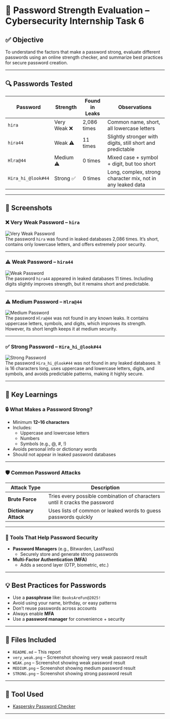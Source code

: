 # 🔐 Password Strength Evaluation – Cybersecurity Internship Task 6

## ✅ Objective
To understand the factors that make a password strong, evaluate different passwords using an online strength checker, and summarize best practices for secure password creation.

---

## 🔍 Passwords Tested

| Password                | Strength       | Found in Leaks | Observations                                                  |
|-------------------------|----------------|----------------|---------------------------------------------------------------|
| `hira`                  | Very Weak ❌   | 2,086 times     | Common name, short, all lowercase letters                     |
| `hira44`                | Weak ⚠️        | 11 times        | Slightly stronger with digits, still short and predictable    |
| `Hlra@44`               | Medium ⚠️       | 0 times         | Mixed case + symbol + digit, but too short                    |
| `Hira_hi_@look#44`      | Strong ✅       | 0 times         | Long, complex, strong character mix, not in any leaked data   |

---

## 📸 Screenshots

### ❌ Very Weak Password – `hira`
![Very Weak Password](very_weak.png)  
The password `hira` was found in leaked databases 2,086 times. It’s short, contains only lowercase letters, and offers extremely poor security.

---

### ⚠️ Weak Password – `hira44`
![Weak Password](WEAK.png)  
The password `hira44` appeared in leaked databases 11 times. Including digits slightly improves strength, but it remains short and predictable.

---

### ⚠️ Medium Password – `Hlra@44`
![Medium Password](MEDIUM.png)  
The password `Hlra@44` was not found in any known leaks. It contains uppercase letters, symbols, and digits, which improves its strength. However, its short length keeps it at medium security.

---

### ✅ Strong Password – `Hira_hi_@look#44`
![Strong Password](STRONG.png)  
The password `Hira_hi_@look#44` was not found in any leaked databases. It is 16 characters long, uses uppercase and lowercase letters, digits, and symbols, and avoids predictable patterns, making it highly secure.

---

## 🧠 Key Learnings

### 🔒 What Makes a Password Strong?
- Minimum **12–16 characters**
- Includes:
  - Uppercase and lowercase letters
  - Numbers
  - Symbols (e.g., @, #, !)
- Avoids personal info or dictionary words
- Should not appear in leaked password databases

---

### 🛡️ Common Password Attacks

| Attack Type        | Description                                                                 |
|--------------------|-----------------------------------------------------------------------------|
| **Brute Force**    | Tries every possible combination of characters until it cracks the password |
| **Dictionary Attack** | Uses lists of common or leaked words to guess passwords quickly         |

---

### 🔐 Tools That Help Password Security

- **Password Managers** (e.g., Bitwarden, LastPass)
  - Securely store and generate strong passwords
- **Multi-Factor Authentication (MFA)**
  - Adds a second layer (OTP, biometric, etc.)

---

## 💡 Best Practices for Passwords

- Use a **passphrase** like: `BooksAreFun@2025!`
- Avoid using your name, birthday, or easy patterns
- Don’t reuse passwords across accounts
- Always enable **MFA**
- Use a **password manager** for convenience + security

---

## 📁 Files Included

- `README.md` – This report
- `very_weak.png` – Screenshot showing very weak password result
- `WEAK.png` – Screenshot showing weak password result
- `MEDIUM.png` – Screenshot showing medium password result
- `STRONG.png` – Screenshot showing strong password result

---

## 🔗 Tool Used

- [Kaspersky Password Checker](https://password.kaspersky.com)

---
